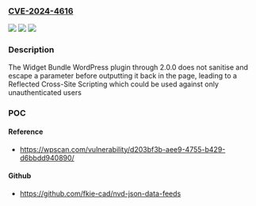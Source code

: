### [CVE-2024-4616](https://cve.mitre.org/cgi-bin/cvename.cgi?name=CVE-2024-4616)
![](https://img.shields.io/static/v1?label=Product&message=Widget%20Bundle&color=blue)
![](https://img.shields.io/static/v1?label=Version&message=n%2Fa&color=blue)
![](https://img.shields.io/static/v1?label=Vulnerability&message=CWE-79%20Cross-Site%20Scripting%20(XSS)&color=brighgreen)

### Description

The Widget Bundle WordPress plugin through 2.0.0 does not sanitise and escape a parameter before outputting it back in the page, leading to a Reflected Cross-Site Scripting which could be used against only unauthenticated users

### POC

#### Reference
- https://wpscan.com/vulnerability/d203bf3b-aee9-4755-b429-d6bbdd940890/

#### Github
- https://github.com/fkie-cad/nvd-json-data-feeds

